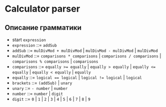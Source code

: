 Calculator parser
=====================

Описание грамматики
-----------------------------------

* start `expression`
* `expression` ::= `addSub`
* `addSub` ::= `mulDivMod + mulDivMod` | `mulDivMod - mulDivMod` | `mulDivMod`
* `mulDivMod` ::= `comparisons * comparisons` | `comparisons / comparisons` | `comparisons % comparisons` | `comparisons`
* `comparisons` ::= `equally >= equally` | `equally > equally` | `equally <= equally` | `equally < equally` | `equally`
* `equally` ::= `logical == logical` | `logical != logical` | `logical`
* `brackets` ::= `(addSub)` | `unary`
* `unary` ::= `- number` | `number`
* `number` ::= `number` | `digit`
* `digit` ::= `0` | `1` | `2` | `3` | `4` | `5` | `6` | `7` | `8` | `9`
